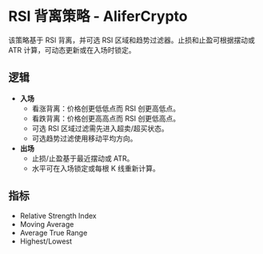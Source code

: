 # RSI 背离策略 - AliferCrypto

该策略基于 RSI 背离，并可选 RSI 区域和趋势过滤器。止损和止盈可根据摆动或 ATR 计算，可动态更新或在入场时锁定。

## 逻辑
- **入场**
  - 看涨背离：价格创更低低点而 RSI 创更高低点。
  - 看跌背离：价格创更高高点而 RSI 创更低高点。
  - 可选 RSI 区域过滤需先进入超卖/超买状态。
  - 可选趋势过滤使用移动平均方向。
- **出场**
  - 止损/止盈基于最近摆动或 ATR。
  - 水平可在入场锁定或每根 K 线重新计算。

## 指标
- Relative Strength Index
- Moving Average
- Average True Range
- Highest/Lowest
